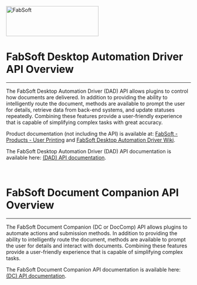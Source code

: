 <a href="https://www.fabsoft.com/">
  <picture>
    <source media="(prefers-color-scheme: dark)" srcset="https://www.fabsoft.com/media/ljdbxvkt/fabsoftlogo-white.svg" style="height:82px; width:252px;">
    <source media="(prefers-color-scheme: light)" srcset="https://www.fabsoft.com/media/kb0dzbc2/logo.png">
    <img alt="FabSoft" src="https://www.fabsoft.com/media/ljdbxvkt/fabsoftlogo-white.svg" style="height:82px; width:252px;">
 </picture>
</a>
<br />
<h1>FabSoft Desktop Automation Driver API Overview</h1>
<hr />
<p>
The FabSoft Desktop Automation Driver (DAD) API allows plugins to control how documents are delivered. In addition to providing the ability to intelligently route the document, methods are available to prompt the user for details, retrieve data from back-end systems, and update statuses repeatedly. Combining these features provide a user-friendly experience that is capable of simplifying complex tasks with great accuracy.
</p>
<p>
Product documentation (not including the API) is available at: <a href="https://www.fabsoft.com/document-capture/">FabSoft - Products - User Printing</a> and <a href="http://wiki.fabsoft.com/index.php?title=FabSoft_Universal_Printer_Driver">FabSoft Desktop Automation Driver Wiki</a>.
</p>
<p>
The FabSoft Desktop Automation Driver (DAD) API documentation is available here: <a href="https://github.com/fabsoft-upd/SamplePlugin/wiki">(DAD) API documentation</a>.
</p>
<br />
<h1>FabSoft Document Companion API Overview</h1>
<hr />
<p>
The FabSoft Document Companion (DC or DocComp) API allows plugins to automate actions and submission methods. In addition to providing the ability to intelligently route the document, methods are available to prompt the user for details and interact with documents. Combining these features provide a user-friendly experience that is capable of simplifying complex tasks.
</p>
<p>
The FabSoft Document Companion API documentation is available here: <a href="https://github.com/fabsoft-upd/DC-SamplePlugin/wiki">(DC) API documentation</a>.
</p>
